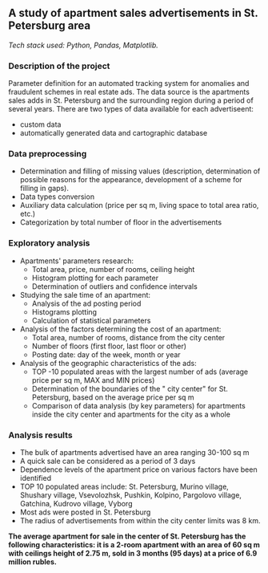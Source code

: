 ## A study of apartment sales advertisements in St. Petersburg area

*Tech stack used: Python, Pandas, Matplotlib.*

### Description of the project

Parameter definition for an automated tracking system for anomalies and fraudulent schemes in real estate ads. The data source is the apartments sales adds in St. Petersburg and the surrounding region during a period of several years.
There are two types of data available for each advertiseent:
* custom data
* automatically generated data and cartographic database

### Data preprocessing

* Determination and filling of missing values (description, determination of possible reasons for the appearance, development of a scheme for filling in gaps).
* Data types conversion
* Auxiliary data calculation (price per sq m, living space to total area ratio, etc.)
* Categorization by total number of floor in the advertisements

### Exploratory analysis

* Apartments' parameters research:
  * Total area, price, number of rooms, ceiling height
  * Histogram plotting for each parameter
  * Determination of outliers and confidence intervals
* Studying the sale time of an apartment:
  * Analysis of the ad posting period
  * Histograms plotting
  * Calculation of statistical parameters
* Analysis of the factors determining the cost of an apartment:
  * Total area, number of rooms, distance from the city center
  * Number of floors (first floor, last floor or other)
  * Posting date: day of the week, month or year
* Analysis of the geographic characteristics of the ads:
  * TOP -10 populated areas with the largest number of ads (average price per sq m, MAX and MIN prices)
  * Determination of the boundaries of the " city center" for St. Petersburg, based on the average price per sq m
  * Comparison of data analysis (by key parameters) for apartments inside the city center and apartments for the city as a whole

### Analysis results

* The bulk of apartments advertised have an area ranging 30-100 sq m
* A quick sale can be considered as a period of 3 days
* Dependence levels of the apartment price on various factors have been identified
* TOP 10 populated areas include: St. Petersburg, Murino village, Shushary village, Vsevolozhsk, Pushkin, Kolpino, Pargolovo village, Gatchina, Kudrovo village, Vyborg
* Most ads were posted in St. Petersburg
* The radius of advertisements from within the city center limits was 8 km.

**The average apartment for sale in the center of St. Petersburg has the following characteristics: it is a 2-room apartment with an area of 60 sq m with ceilings height of 2.75 m, sold in 3 months (95 days) at a price of 6.9 million rubles.**

